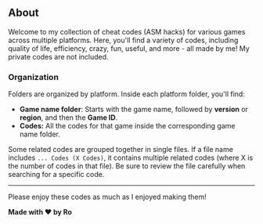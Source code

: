 ## About

Welcome to my collection of cheat codes (ASM hacks) for various games across multiple platforms. Here, you'll find a variety of codes, including quality of life, efficiency, crazy, fun, useful, and more - all made by me! 
My private codes are not included.

### Organization

Folders are organized by platform. Inside each platform folder, you'll find:

- **Game name folder**: Starts with the game name, followed by **version** or **region**, and then the **Game ID**.
- **Codes:** All the codes for that game inside the corresponding game name folder.

Some related codes are grouped together in single files. If a file name includes ```... Codes (X Codes)```, it contains multiple related codes (where X is the number of codes in that file). Be sure to review the file carefully when searching for a specific code.

---

Please enjoy these codes as much as I enjoyed making them!

**Made with ❤️ by Ro**
